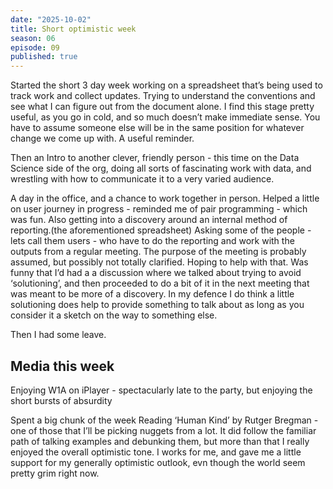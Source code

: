 ```yaml
---
date: "2025-10-02"
title: Short optimistic week
season: 06
episode: 09
published: true
---
```


Started the short 3 day week working on a spreadsheet that’s being used to track work and collect updates. Trying to understand the conventions and see what I can figure out from the document alone. I find this stage pretty useful, as you go in cold, and so much doesn’t make immediate sense. You have to assume someone else will be in the same position for whatever change we come up with. A useful reminder.

Then an Intro to another clever, friendly person - this time on the Data Science side of the org, doing all sorts of fascinating work with data, and wrestling with how to communicate it to a very varied audience.

A day in the office, and a chance to work together in person. Helped a little on user journey in progress - reminded me of pair programming - which was fun. Also getting into a discovery around an internal method of reporting.(the aforementioned spreadsheet) Asking some of the people - lets call them users - who have to do the reporting and work with the outputs from a regular meeting. The purpose of the meeting is probably assumed, but possibly not totally clarified. Hoping to help with that. Was funny that I’d had a a discussion where we talked about trying to avoid ‘solutioning’, and then proceeded to do a bit of it in the next meeting that was meant to be more of a discovery. In my defence I do think a little solutioning does help to provide something to talk about as long as you consider it a sketch on the way to something else.

Then I had some leave.

## Media this week

Enjoying W1A on iPlayer - spectacularly late to the party, but enjoying the short bursts of absurdity

Spent a big chunk of the week Reading ‘Human Kind’ by Rutger Bregman - one of those that I’ll be picking nuggets from a lot. It did follow the familiar path of talking examples and debunking them, but more than that I really enjoyed the overall optimistic tone. I works for me, and gave me a little support for my generally optimistic outlook, evn though the world seem pretty grim right now.
